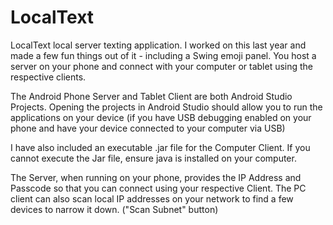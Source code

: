 # LocalText
LocalText local server texting application. 
I worked on this last year and made a few fun things out of it - including a Swing emoji panel. 
You host a server on your phone and connect with your computer or tablet using the respective clients.

The Android Phone Server and Tablet Client are both Android Studio Projects. Opening the projects in Android Studio should allow you
to run the applications on your device 
(if you have USB debugging enabled on your phone and have your device connected to your computer via USB)

I have also included an executable .jar file for the Computer Client. If you cannot execute the Jar file,
ensure java is installed on your computer.

The Server, when running on your phone, provides the IP Address and Passcode so that you can connect using your respective Client.
The PC client can also scan local IP addresses on your network to find a few devices to narrow it down. ("Scan Subnet" button)
